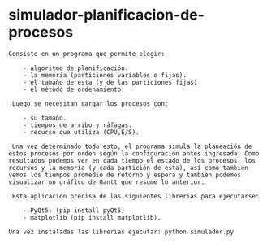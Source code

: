 # simulador-planificacion-de-procesos

	Consiste en un programa que permite elegir:

	 	- algoritmo de planificación.
	 	- la memoria (particiones variables o fijas).
	 	- el tamaño de esta (y de las particiones fijas)
	 	- el método de ordenamiento. 

	 Luego se necesitan cargar los procesos con:

	 	- su tamaño.
		- tiempos de arribo y ráfagas.
	 	- recurso que utiliza (CPU,E/S). 

	 Una vez determinado todo esto, el programa simula la planeación de estos procesos por orden según la configuración antes ingresada. Como resultados podemos ver en cada tiempo el estado de los procesos, los recursos y la memoria (y cada partición de esta), así como también vemos los tiempos promedio de retorno y espera y también podemos visualizar un gráfico de Gantt que resume lo anterior.

	 Esta aplicación precisa de las siguientes librerias para ejecutarse:

		- PyQt5. (pip install pyQt5)
		- matplotlib (pip install matplotlib).

	Una vez instaladas las librerias ejecutar: python simulador.py
